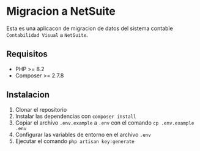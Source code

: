 # Migracion a NetSuite

Esta es una aplicacon de migracion de datos del sistema contable `Contabilidad Visual` a `NetSuite`.

## Requisitos

-   PHP >= 8.2
-   Composer >= 2.7.8

## Instalacion

1. Clonar el repositorio
2. Instalar las dependencias con `composer install`
3. Copiar el archivo `.env.example` a `.env` con el comando `cp .env.example .env`
4. Configurar las variables de entorno en el archivo `.env`
5. Ejecutar el comando `php artisan key:generate`
